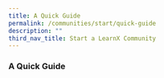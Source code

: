 ```yaml
---
title: A Quick Guide
permalink: /communities/start/quick-guide
description: ""
third_nav_title: Start a LearnX Community
---
```

### **A Quick Guide**